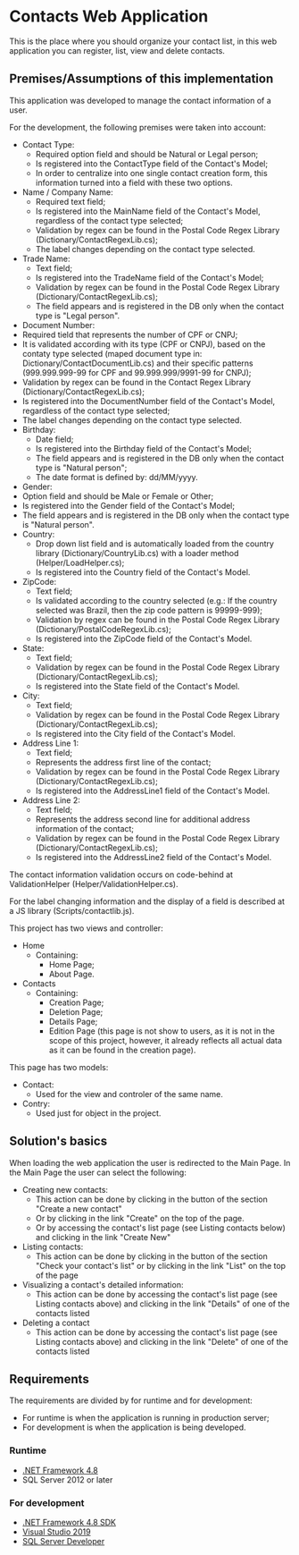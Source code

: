 # Contacts Web Application

This is the place where you should organize your contact list, in this web application you can register, list, view and delete contacts.

## Premises/Assumptions of this implementation

This application was developed to manage the contact information of a user.

For the development, the following premises were taken into account:
- Contact Type:
  - Required option field and should be Natural or Legal person;
  - Is registered into the ContactType field of the Contact's Model;
  - In order to centralize into one single contact creation form, this information turned into a field with these two options.
- Name / Company Name:
  - Required text field;
  - Is registered into the MainName field of the Contact's Model, regardless of the contact type selected;
  - Validation by regex can be found in the Postal Code Regex Library (Dictionary/ContactRegexLib.cs);
  - The label changes depending on the contact type selected.
- Trade Name:
  - Text field;
  - Is registered into the TradeName field of the Contact's Model;
  - Validation by regex can be found in the Postal Code Regex Library (Dictionary/ContactRegexLib.cs);
  - The field appears and is registered in the DB only when the contact type is "Legal person".
 - Document Number:
  - Required tield that represents the number of CPF or CNPJ;
  - It is validated according with its type (CPF or CNPJ), based on the contaty type selected (maped document type in: Dictionary/ContactDocumentLib.cs) and their specific patterns (999.999.999-99 for CPF and 99.999.999/9991-99 for CNPJ);
  - Validation by regex can be found in the Contact Regex Library (Dictionary/ContactRegexLib.cs);
  - Is registered into the DocumentNumber field of the Contact's Model, regardless of the contact type selected;
  - The label changes depending on the contact type selected.
- Birthday:
  - Date field;
  - Is registered into the Birthday field of the Contact's Model;
  - The field appears and is registered in the DB only when the contact type is "Natural person";
  - The date format is defined by: dd/MM/yyyy.
 - Gender:
  - Option field and should be Male or Female or Other;
  - Is registered into the Gender field of the Contact's Model;
  - The field appears and is registered in the DB only when the contact type is "Natural person".
- Country:
  - Drop down list field and is automatically loaded from the country library (Dictionary/CountryLib.cs) with a loader method (Helper/LoadHelper.cs);
  - Is registered into the Country field of the Contact's Model.
- ZipCode:
  - Text field;
  - Is validated according to the country selected (e.g.: If the country selected was Brazil, then the zip code pattern is 99999-999);
  - Validation by regex can be found in the Postal Code Regex Library (Dictionary/PostalCodeRegexLib.cs);
  - Is registered into the ZipCode field of the Contact's Model.
- State:
  - Text field;
  - Validation by regex can be found in the Postal Code Regex Library (Dictionary/ContactRegexLib.cs);
  - Is registered into the State field of the Contact's Model.
- City:
  - Text field;
  - Validation by regex can be found in the Postal Code Regex Library (Dictionary/ContactRegexLib.cs);
  - Is registered into the City field of the Contact's Model.
- Address Line 1:
  - Text field;
  - Represents the address first line of the contact;
  - Validation by regex can be found in the Postal Code Regex Library (Dictionary/ContactRegexLib.cs);
  - Is registered into the AddressLine1 field of the Contact's Model.
- Address Line 2:
  - Text field;
  - Represents the address second line for additional address information of the contact;
  - Validation by regex can be found in the Postal Code Regex Library (Dictionary/ContactRegexLib.cs);
  - Is registered into the AddressLine2 field of the Contact's Model.
  
The contact information validation occurs on code-behind at ValidationHelper (Helper/ValidationHelper.cs).

For the label changing information and the display of a field is described at a JS library (Scripts/contactlib.js).

This project has two views and controller:
- Home 
  - Containing:
    - Home Page;
    - About Page.
- Contacts
  - Containing:
    - Creation Page;
    - Deletion Page;
    - Details Page;
    - Edition Page (this page is not show to users, as it is not in the scope of this project, however, it already reflects all actual data as it can be found in the creation page).

This page has two models:
- Contact:
  - Used for the view and controler of the same name.
- Contry:
  - Used just for object in the project.

## Solution's basics

When loading the web application the user is redirected to the Main Page. In the Main Page the user can select the following:
- Creating new contacts:
  - This action can be done by clicking in the button of the section "Create a new contact"
  - Or by clicking in the link "Create" on the top of the page.
  - Or by accessing the contact's list page (see Listing contacts below) and clicking in the link "Create New"
- Listing contacts:
  - This action can be done by clicking in the button of the section "Check your contact's list" or by clicking in the link "List" on the top of the page
- Visualizing a contact's detailed information:
  - This action can be done by accessing the contact's list page (see Listing contacts above) and clicking in the link "Details" of one of the contacts listed
- Deleting a contact
  - This action can be done by accessing the contact's list page (see Listing contacts above) and clicking in the link "Delete" of one of the contacts listed

## Requirements

The requirements are divided by for runtime and for development:
- For runtime is when the application is running in production server;
- For development is when the application is being developed.

### Runtime
- [.NET Framework 4.8](https://dotnet.microsoft.com/download/dotnet-framework/net48)
- SQL Server 2012 or later

### For development
- [.NET Framework 4.8 SDK](https://dotnet.microsoft.com/download/visual-studio-sdks)
- [Visual Studio 2019](https://visualstudio.microsoft.com/vs/)
- [SQL Server Developer](https://www.microsoft.com/en-us/sql-server/sql-server-downloads)
